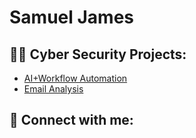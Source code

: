 <h1> Samuel James

<h2>👨‍💻 Cyber Security Projects:</h2>

- [AI+Workflow Automation](https://github.com/Samuel-James971/AI-Workflow-Automation)
- [Email Analysis](https://github.com/Samuel-James971/Email-Analysis-Phishing)
 

  


<h2></h2>



<h2> 🤳 Connect with me:</h2>


